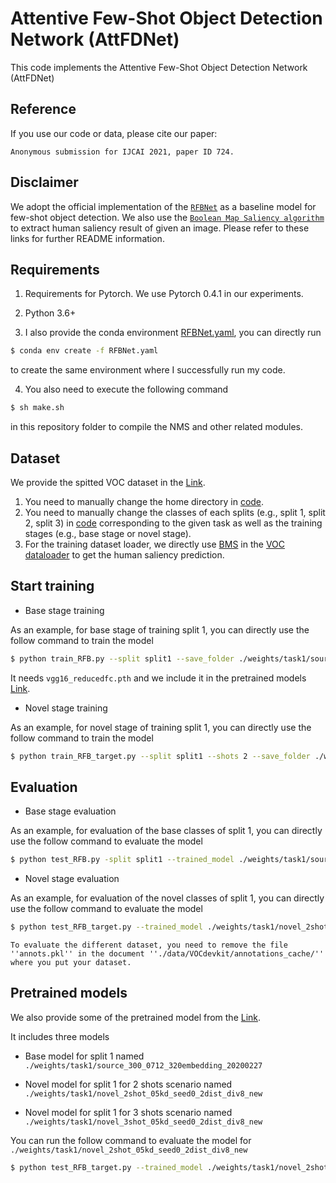 Attentive Few-Shot Object Detection Network (AttFDNet)
=====================================

This code implements the Attentive Few-Shot Object Detection Network (AttFDNet)

Reference
------------------

If you use our code or data, please cite our paper:

```text
Anonymous submission for IJCAI 2021, paper ID 724.
```

Disclaimer
------------------

We adopt the official implementation of the [`RFBNet`](https://github.com/ruinmessi/RFBNet) as a baseline model for few-shot object detection. We also use the [`Boolean Map Saliency algorithm`](https://github.com/fzliu/saliency-bms) to extract human saliency result of given an image. Please refer to these links for further README information.

Requirements
------------------
1. Requirements for Pytorch. We use Pytorch 0.4.1 in our experiments.
2. Python 3.6+

3. I also provide the conda environment [RFBNet.yaml](https://github.com/chenxy99/AttFDNet/blob/master/RFBNet.yaml), you can directly run

```bash
$ conda env create -f RFBNet.yaml
```
to create the same environment where I successfully run my code.

4. You also need to execute the following command

```bash
$ sh make.sh
```

in this repository folder to compile the NMS and other related modules.

Dataset
------------------

We provide the spitted VOC dataset in the [Link](https://drive.google.com/file/d/1fmI7CjDFqFTOM4UhBARvLpGCbfqlF_zm/view?usp=sharing).

1. You need to manually change the home directory in [code](https://github.com/chenxy99/AttFDNet/blob/master/data/config.py#L6).
2. You need to manually change the classes of each splits (e.g., split 1, split 2, split 3) in [code](https://github.com/chenxy99/AttFDNet/blob/master/data/voc0712.py#L86) corresponding to the given task as well as the training stages (e.g., base stage or novel stage).
3. For the training dataset loader, we directly use [BMS](https://github.com/chenxy99/AttFDNet/blob/master/saliency_models/bms.py) in the [VOC dataloader](https://github.com/chenxy99/AttFDNet/blob/master/data/voc0712.py) to get the human saliency prediction.

Start training
------------------

- Base stage training

As an example, for base stage of training split 1, you can directly use the follow command to train the model

```bash
$ python train_RFB.py --split split1 --save_folder ./weights/task1/source_300_0712_320embedding_20200227/
```

It needs `vgg16_reducedfc.pth` and we include it in the pretrained models [Link](https://drive.google.com/file/d/1teUfobkg3SpHRmL4GFeC5HuiGRqfKqMm/view?usp=sharing).

- Novel stage training

As an example, for novel stage of training split 1, you can directly use the follow command to train the model

```bash
$ python train_RFB_target.py --split split1 --shots 2 --save_folder ./weights/task1/novel_2shot_05kd_seed0_2dist_div8_new/ --resume_net ./weights/task1/source_300_0712_320embedding_20200227/Final_RFB_vgg_VOC.pth
```

Evaluation
------------------

- Base stage evaluation

As an example, for evaluation of the base classes of split 1, you can directly use the follow command to evaluate the model

```bash
$ python test_RFB.py -split split1 --trained_model ./weights/task1/source_300_0712_320embedding_20200227/Final_RFB_vgg_VOC.pth
```

- Novel stage evaluation

As an example, for evaluation of the novel classes of split 1, you can directly use the follow command to evaluate the model

```bash
$ python test_RFB_target.py --trained_model ./weights/task1/novel_2shot_05kd_seed0_2dist_div8_new/Final_RFB_vgg_VOC.pth
```

`To evaluate the different dataset, you need to remove the file ''annots.pkl'' in the document ''./data/VOCdevkit/annotations_cache/'' where you put your dataset.`

Pretrained models
------------------

We also provide some of the pretrained model from the [Link](https://drive.google.com/file/d/1teUfobkg3SpHRmL4GFeC5HuiGRqfKqMm/view?usp=sharing).

It includes three models

- Base model for split 1 named `./weights/task1/source_300_0712_320embedding_20200227`

- Novel model for split 1 for 2 shots scenario named `./weights/task1/novel_2shot_05kd_seed0_2dist_div8_new`
- Novel model for split 1 for 3 shots scenario named `./weights/task1/novel_3shot_05kd_seed0_2dist_div8_new`

You can run the follow command to evaluate the model for `./weights/task1/novel_2shot_05kd_seed0_2dist_div8_new`

```bash
$ python test_RFB_target.py --trained_model ./weights/task1/novel_2shot_05kd_seed0_2dist_div8_new/Final_RFB_vgg_VOC.pth
```